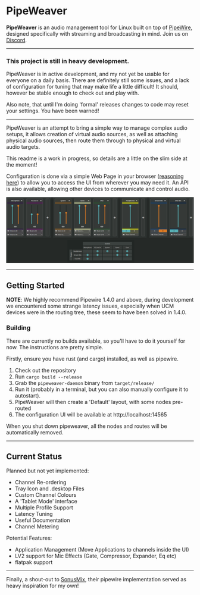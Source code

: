 # PipeWeaver

**PipeWeaver** is an audio management tool for Linux built on top of [PipeWire](https://pipewire.org), designed
specifically with streaming and broadcasting in mind. Join us on [Discord](https://discord.gg/gKVREmSwTh).

****

### This project is still in heavy development.

PipeWeaver is in active development, and my not yet be usable for everyone on a daily basis. There are definitely
still some issues, and a lack of configuration for tuning that may make life a little difficult! It should, however
be stable enough to check out and play with.

Also note, that until I'm doing 'formal' releases changes to code may reset your settings. You have been warned!
****

PipeWeaver is an attempt to bring a simple way to manage complex audio setups, it allows creation of virtual audio
sources, as well as attaching physical audio sources, then route them through to physical and virtual audio targets.

This readme is a work in progress, so details are a little on the slim side at the moment!

Configuration is done via a simple Web Page in your
browser ([reasoning here](https://github.com/pipeweaver/pipeweaver/wiki/Why-a-Web-Page%3F)) to allow you to access the
UI from wherever you may need it. An API is also available, allowing other devices to communicate and control audio.

![img.png](.github/resources/img.png)

****

## Getting Started

**NOTE**: We highly recommend Pipewire 1.4.0 and above, during development we encountered some strange latency issues,
especially when UCM devices were in the routing tree, these seem to have been solved in 1.4.0.

### Building

There are currently no builds available, so you'll have to do it yourself for now. The instructions are pretty simple.

Firstly, ensure you have rust (and cargo) installed, as well as pipewire.

1) Check out the repository
2) Run `cargo build --release`
3) Grab the `pipeweaver-daemon` binary from `target/release/`
4) Run it (probably in a terminal, but you can also manually configure it to autostart).
5) PipeWeaver will then create a 'Default' layout, with some nodes pre-routed
6) The configuration UI will be available at http://localhost:14565

When you shut down pipeweaver, all the nodes and routes will be automatically removed.

****

## Current Status

Planned but not yet implemented:

* Channel Re-ordering
* Tray Icon and .desktop Files
* Custom Channel Colours
* A 'Tablet Mode' interface
* Multiple Profile Support
* Latency Tuning
* Useful Documentation
* Channel Metering

Potential Features:

* Application Management (Move Applications to channels inside the UI)
* LV2 support for Mic Effects (Gate, Compressor, Expander, Eq etc)
* flatpak support

****
Finally, a shout-out to [SonusMix](https://codeberg.org/sonusmix/sonusmix), their pipewire implementation
served as heavy inspiration for my own!